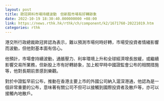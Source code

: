 ```yaml
---
layout: post
title: 歐冠昇料市場持續波動　但新股市場有好轉跡象
date: 2022-10-19 18:30:40.000000000 +08:00
link: https://news.rthk.hk/rthk/ch/component/k2/1671760-20221019.htm
categories: rthk
---
```


港交所行政總裁歐冠昇認為表示，難以預測市場何時好轉，市場受投資者情緒影響而波動，但他對基本面有信心。

他預計，市場會持續波動，通脹壓力、利率環境上升和全球經濟增長放緩，或繼續影響交易所業務，但新股上市有好轉跡象，加上較早時中國證監會公布的相關措施等，他對長期前景感到樂觀。

對於中證監早前公布，推動在香港主要上市的外國公司納入滬深港通，他認為是一個非常重要的公布，意味著有關公司不但可以接觸到國際投資者及散戶等，亦可以接觸內地散戶。
